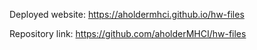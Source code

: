 Deployed website: https://aholdermhci.github.io/hw-files

Repository link: https://github.com/aholderMHCI/hw-files
